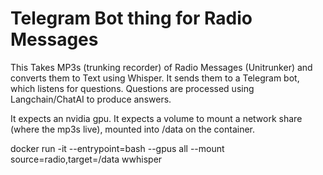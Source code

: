 # Telegram Bot thing for Radio Messages

This Takes MP3s (trunking recorder) of Radio Messages (Unitrunker) and converts them to Text using Whisper.
It sends them to a Telegram bot, which listens for questions.
Questions are processed using Langchain/ChatAI to produce answers.

It expects an nvidia gpu.
It expects a volume to mount a network share (where the mp3s live), mounted into /data on the container.

docker run -it --entrypoint=bash --gpus all --mount source=radio,target=/data wwhisper


